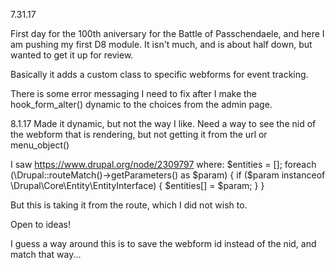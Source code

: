 7.31.17

First day for the 100th aniversary for the Battle of Passchendaele, and here I
am pushing my first D8 module.
It isn't much, and is about half down, but wanted to get it up for review.

Basically it adds a custom class to specific webforms for event tracking.

There is some error messaging I need to fix after I make the hook_form_alter()
dynamic to the choices from the admin page.


8.1.17
Made it dynamic, but not the way I like.
Need a way to see the nid of the webform that is rendering, but not getting it
from the url or menu_object()

I saw https://www.drupal.org/node/2309797 where:
$entities = [];
foreach (\Drupal::routeMatch()->getParameters() as $param) {
  if ($param instanceof \Drupal\Core\Entity\EntityInterface) {
    $entities[] = $param;
  }
}

But this is taking it from the route, which I did not wish to.

Open to ideas!

I guess a way around this is to save the webform id instead of the nid, and
match that way...
